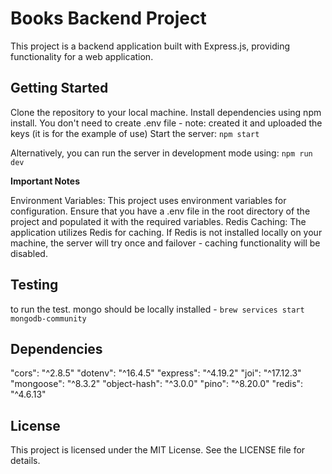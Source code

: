 # Books Backend Project

This project is a backend application built with Express.js, providing functionality for a web application.

## Getting Started

Clone the repository to your local machine.
Install dependencies using npm install.
You don't need to create .env file - note: created it and uploaded the keys (it is for the example of use)
Start the server:
`npm start`

Alternatively, you can run the server in development mode using:
`npm run dev`

**Important Notes**

Environment Variables: This project uses environment variables for configuration.
Ensure that you have a .env file in the root directory of the project and populated it with the required variables.
Redis Caching: The application utilizes Redis for caching.
If Redis is not installed locally on your machine, the server will try once and failover - caching functionality will be disabled.

## Testing

to run the test. mongo should be locally installed - `brew services start mongodb-community`

## Dependencies

"cors": "^2.8.5"
"dotenv": "^16.4.5"
"express": "^4.19.2"
"joi": "^17.12.3"
"mongoose": "^8.3.2"
"object-hash": "^3.0.0"
"pino": "^8.20.0"
"redis": "^4.6.13"

## License

This project is licensed under the MIT License. See the LICENSE file for details.
